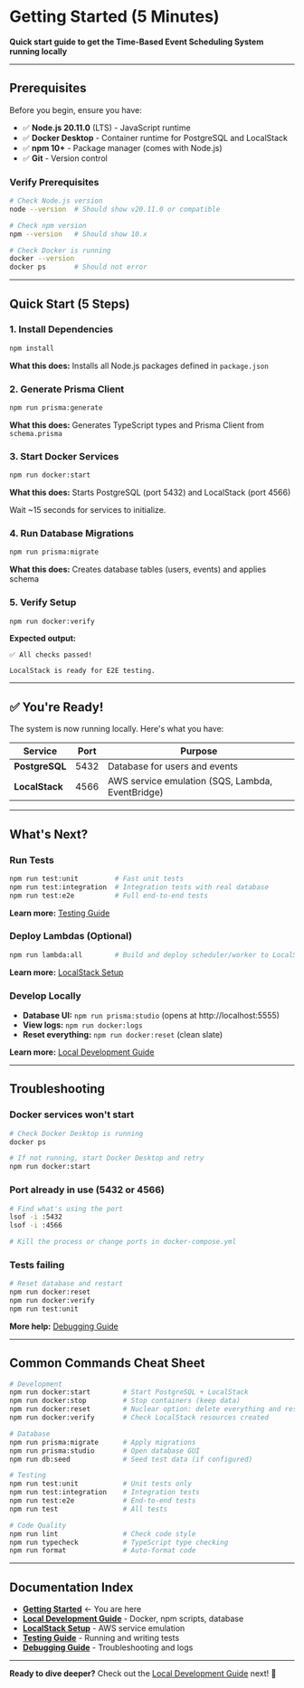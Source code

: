 # Getting Started (5 Minutes)

**Quick start guide to get the Time-Based Event Scheduling System running locally**

---

## Prerequisites

Before you begin, ensure you have:

- ✅ **Node.js 20.11.0** (LTS) - JavaScript runtime
- ✅ **Docker Desktop** - Container runtime for PostgreSQL and LocalStack
- ✅ **npm 10+** - Package manager (comes with Node.js)
- ✅ **Git** - Version control

### Verify Prerequisites

```bash
# Check Node.js version
node --version  # Should show v20.11.0 or compatible

# Check npm version
npm --version   # Should show 10.x

# Check Docker is running
docker --version
docker ps       # Should not error
```

---

## Quick Start (5 Steps)

### 1. Install Dependencies

```bash
npm install
```

**What this does:** Installs all Node.js packages defined in `package.json`

### 2. Generate Prisma Client

```bash
npm run prisma:generate
```

**What this does:** Generates TypeScript types and Prisma Client from `schema.prisma`

### 3. Start Docker Services

```bash
npm run docker:start
```

**What this does:** Starts PostgreSQL (port 5432) and LocalStack (port 4566)

Wait ~15 seconds for services to initialize.

### 4. Run Database Migrations

```bash
npm run prisma:migrate
```

**What this does:** Creates database tables (users, events) and applies schema

### 5. Verify Setup

```bash
npm run docker:verify
```

**Expected output:**
```
✅ All checks passed!

LocalStack is ready for E2E testing.
```

---

## ✅ You're Ready!

The system is now running locally. Here's what you have:

| Service | Port | Purpose |
|---------|------|---------|
| **PostgreSQL** | 5432 | Database for users and events |
| **LocalStack** | 4566 | AWS service emulation (SQS, Lambda, EventBridge) |

---

## What's Next?

### Run Tests

```bash
npm run test:unit         # Fast unit tests
npm run test:integration  # Integration tests with real database
npm run test:e2e          # Full end-to-end tests
```

**Learn more:** [Testing Guide](./testing-guide.md)

### Deploy Lambdas (Optional)

```bash
npm run lambda:all        # Build and deploy scheduler/worker to LocalStack
```

**Learn more:** [LocalStack Setup](./localstack-setup-community.md)

### Develop Locally

- **Database UI:** `npm run prisma:studio` (opens at http://localhost:5555)
- **View logs:** `npm run docker:logs`
- **Reset everything:** `npm run docker:reset` (clean slate)

**Learn more:** [Local Development Guide](./local-development.md)

---

## Troubleshooting

### Docker services won't start

```bash
# Check Docker Desktop is running
docker ps

# If not running, start Docker Desktop and retry
npm run docker:start
```

### Port already in use (5432 or 4566)

```bash
# Find what's using the port
lsof -i :5432
lsof -i :4566

# Kill the process or change ports in docker-compose.yml
```

### Tests failing

```bash
# Reset database and restart
npm run docker:reset
npm run docker:verify
npm run test:unit
```

**More help:** [Debugging Guide](./debugging.md)

---

## Common Commands Cheat Sheet

```bash
# Development
npm run docker:start        # Start PostgreSQL + LocalStack
npm run docker:stop         # Stop containers (keep data)
npm run docker:reset        # Nuclear option: delete everything and restart
npm run docker:verify       # Check LocalStack resources created

# Database
npm run prisma:migrate      # Apply migrations
npm run prisma:studio       # Open database GUI
npm run db:seed             # Seed test data (if configured)

# Testing
npm run test:unit           # Unit tests only
npm run test:integration    # Integration tests
npm run test:e2e            # End-to-end tests
npm run test                # All tests

# Code Quality
npm run lint                # Check code style
npm run typecheck           # TypeScript type checking
npm run format              # Auto-format code
```

---

## Documentation Index

- **[Getting Started](./getting-started.md)** ← You are here
- **[Local Development Guide](./local-development.md)** - Docker, npm scripts, database
- **[LocalStack Setup](./localstack-setup-community.md)** - AWS service emulation
- **[Testing Guide](./testing-guide.md)** - Running and writing tests
- **[Debugging Guide](./debugging.md)** - Troubleshooting and logs

---

**Ready to dive deeper?** Check out the [Local Development Guide](./local-development.md) next! 🚀
